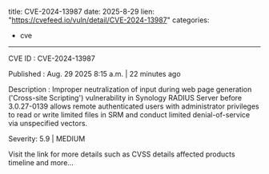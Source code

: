  
title: CVE-2024-13987
date: 2025-8-29
lien: "https://cvefeed.io/vuln/detail/CVE-2024-13987"
categories:
  - cve
---

CVE ID : CVE-2024-13987

Published :  Aug. 29
2025
8:15 a.m. | 22 minutes ago

Description : Improper neutralization of input during web page generation ('Cross-site Scripting') vulnerability in Synology RADIUS Server before 3.0.27-0139 allows remote authenticated users with administrator privileges to read or write limited files in SRM and conduct limited denial-of-service via unspecified vectors.

Severity: 5.9 | MEDIUM

Visit the link for more details
such as CVSS details
affected products
timeline
and more...
